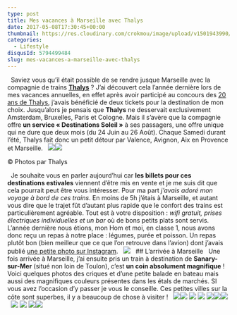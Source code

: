 ```yaml
---
type: post
title: Mes vacances à Marseille avec Thalys
date: 2017-05-08T17:30:45+00:00
thumbnail: https://res.cloudinary.com/crokmou/image/upload/v1501943990/vacances-marseille-avec-thalys-crokmou-blog-cuisine-voyage-1.jpg
categories: 
  - Lifestyle
disqusId: 5794499484
slug: mes-vacances-a-marseille-avec-thalys
---
```


  Saviez vous qu’il était possible de se rendre jusque Marseille avec la compagnie de trains [**Thalys**](http://www.thalys.com) ? J’ai découvert cela l’année dernière lors de mes vacances annuelles, en effet après avoir participé au concours des [20 ans de Thalys](http://www.crokmou.com/2016/06/thalys-fete-20-ans-cake-contest), j’avais bénéficié de deux tickets pour la destination de mon choix. Jusqu’alors je pensais que **Thalys** ne desservait exclusivement Amsterdam, Bruxelles, Paris et Cologne. Mais il s’avère que la compagnie offre **un service « Destinations Soleil »** à ses passagers, une offre unique qui ne dure que deux mois (du 24 Juin au 26 Août). Chaque Samedi durant l’été, Thalys fait donc un petit détour par Valence, Avignon, Aix en Provence et Marseille.   ![](http://www.crokmou.com/wp-content/uploads/2017/05/DEST_SOLEIL_5-copie-e1494154390528.jpg)![](http://www.crokmou.com/wp-content/uploads/2017/05/Thalys_Cartes-re__seau_BEFR_Avec-destinations-saisonnie__res_sans-Londres.jpg)

© Photos par Thalys

  Je souhaite vous en parler aujourd’hui car **les billets pour ces destinations estivales** viennent d’être mis en vente et je me suis dit que cela pourrait peut être vous intéresser. Pour ma part _j’avais adoré mon voyage à bord de ces trains_. En moins de 5h j’étais à Marseille, et autant vous dire que le trajet fût d’autant plus rapide que le confort des trains est particulièrement agréable. Tout est à votre disposition : _wifi gratuit, prises électriques individuelles et un bar_ où de bons petits plats sont servis. L’année dernière nous étions, mon Hom et moi, en classe 1, nous avons donc reçu un repas à notre place : légumes, purée et poisson. Un repas plutôt bon (bien meilleur que ce que l’on retrouve dans l’avion) dont j’avais publié [une petite photo sur Instagram](https://www.instagram.com/p/BJnrThIDVdE/).   ![](http://www.crokmou.com/wp-content/uploads/2017/05/Maps-voyage-bruxelles-marseille-thalys-1.jpg)   ## L’arrivée à Marseille   Une fois arrivée à Marseille, j’ai ensuite pris un train à destination de **Sanary-sur-Mer** (situé non loin de Toulon), c’est **un coin absolument magnifique** ! Voici quelques photos des criques et d’une petite balade en bateau mais aussi des magnifiques couleurs présentes dans les étals de marchés. SI vous avez l’occasion d’y passer je vous le conseille. Ces petites villes sur la côte sont superbes, il y a beaucoup de chose à visiter !   ![](http://www.crokmou.com/wp-content/uploads/2017/05/vacances-marseille-avec-thalys-crokmou-blog-cuisine-voyage-1-1.jpg)![](http://www.crokmou.com/wp-content/uploads/2017/05/vacances-marseille-avec-thalys-crokmou-blog-cuisine-voyage-1-3.jpg) ![](http://www.crokmou.com/wp-content/uploads/2017/05/13658893_1069324246456544_809183012_n.jpg) ![](http://www.crokmou.com/wp-content/uploads/2017/05/13671090_1774732419466672_1383113031_n.jpg) ![](http://www.crokmou.com/wp-content/uploads/2017/05/13671700_1625441181081222_648989195_n.jpg)![](http://www.crokmou.com/wp-content/uploads/2017/05/13725779_989194097846144_750773576_n.jpg)![](http://www.crokmou.com/wp-content/uploads/2017/05/14052698_112908212495092_2119268606_n.jpg)  ![](http://www.crokmou.com/wp-content/uploads/2017/05/13774364_228765574185170_428762144_n.jpg) ![](http://www.crokmou.com/wp-content/uploads/2017/05/14073348_515799925286189_793309907_n.jpg) ![](http://www.crokmou.com/wp-content/uploads/2017/05/14099873_668141526673243_539871220_n.jpg)![](http://www.crokmou.com/wp-content/uploads/2017/05/vacances-marseille-avec-thalys-crokmou-blog-cuisine-voyage-1-2.jpg)